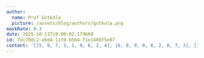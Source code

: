 ```yaml
---
author:
  name: Prof Gotkola
  picture: /assets/blog/authors/gotkola.png
maskRate: 0.3
date: 2025-10-11T19:00:02.179660
id: 7dc708c2-a6d4-11f0-b564-71e1480f5e87
content: '[[5, 8, 7, 3, 1, 9, 6, 2, 4], [6, 0, 9, 0, 8, 2, 0, 7, 3], [3, 0, 0, 0, 0, 0, 0, 9, 5], [7, 2, 5, 9, 0, 3, 4, 1, 0], [8, 9, 6, 0, 2, 4, 5, 3, 7], [4, 3, 1, 0, 7, 5, 9, 6, 2], [0, 0, 8, 6, 5, 0, 0, 4, 9], [9, 0, 0, 2, 0, 8, 7, 5, 0], [0, 5, 0, 4, 9, 7, 0, 8, 6]]'
---
```

